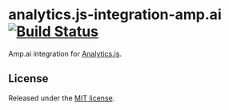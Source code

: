 # analytics.js-integration-amp.ai [![Build Status][ci-badge]][ci-link]

Amp.ai integration for [Analytics.js][].

## License

Released under the [MIT license](LICENSE).


[Analytics.js]: https://segment.com/docs/libraries/analytics.js/
[ci-link]: https://circleci.com/gh/segment-integrations/analytics.js-integration-amp.ai
[ci-badge]: https://circleci.com/gh/segment-integrations/analytics.js-integration-amp.ai.svg?style=svg
